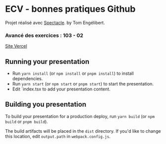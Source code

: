 # ECV - bonnes pratiques Github

Projet réalisé avec  [Spectacle](https://github.com/FormidableLabs/spectacle/). by Tom Engélibert.

### Avancé des exercices : 103 - 02

[Site Vercel](https://github-bootcamp-woad.vercel.app/?slideIndex=17&stepIndex=0)
## Running your presentation

- Run `yarn install` (or `npm install` or `pnpm install`) to install dependencies.
- Run `yarn start` (or `npm start` or `pnpm start`) to start the presentation.
- Edit `index.tsx to add your presentation content.

## Building you presentation

To build your presentation for a production deploy, run `yarn build` (or `npm build` or `pnpm build`).

The build artifacts will be placed in the `dist` directory. If you'd like to change this location, edit `output.path` in `webpack.config.js`.